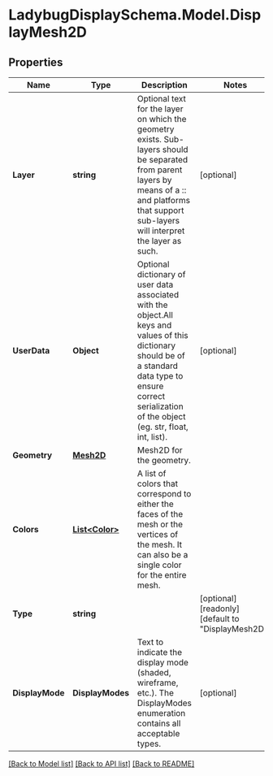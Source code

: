 
# LadybugDisplaySchema.Model.DisplayMesh2D

## Properties

Name | Type | Description | Notes
------------ | ------------- | ------------- | -------------
**Layer** | **string** | Optional text for the layer on which the geometry exists. Sub-layers should be separated from parent layers by means of a :: and platforms that support sub-layers will interpret the layer as such. | [optional] 
**UserData** | **Object** | Optional dictionary of user data associated with the object.All keys and values of this dictionary should be of a standard data type to ensure correct serialization of the object (eg. str, float, int, list). | [optional] 
**Geometry** | [**Mesh2D**](Mesh2D.md) | Mesh2D for the geometry. | 
**Colors** | [**List&lt;Color&gt;**](Color.md) | A list of colors that correspond to either the faces of the mesh or the vertices of the mesh. It can also be a single color for the entire mesh. | 
**Type** | **string** |  | [optional] [readonly] [default to "DisplayMesh2D"]
**DisplayMode** | **DisplayModes** | Text to indicate the display mode (shaded, wireframe, etc.). The DisplayModes enumeration contains all acceptable types. | [optional] 

[[Back to Model list]](../README.md#documentation-for-models)
[[Back to API list]](../README.md#documentation-for-api-endpoints)
[[Back to README]](../README.md)

